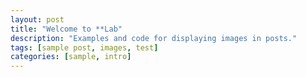 ```yaml
---
layout: post
title: "Welcome to **Lab"
description: "Examples and code for displaying images in posts."
tags: [sample post, images, test]
categories: [sample, intro]
---
```



